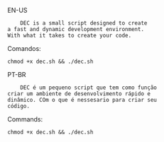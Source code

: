 EN-US

        DEC is a small script designed to create 
    a fast and dynamic development environment.
    With what it takes to create your code.

Comandos:

    chmod +x dec.sh && ./dec.sh


PT-BR

        DEC é um pequeno script que tem como função
    criar um ambiente de desenvolvimento rápido e 
    dinâmico. COm o que é nessesario para criar seu
    código. 

Commands: 

    chmod +x dec.sh && ./dec.sh

